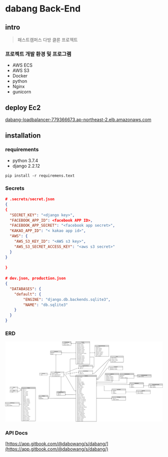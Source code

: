 # dabang Back-End
## intro
> 패스트캠퍼스 다방 클론 프로젝트 

### 프로젝트 개발 환경 및 프로그램
- AWS ECS
- AWS S3
- Docker 
- python
- Nginx
- gunicorn




## deploy Ec2
[dabang-loadbalancer-779366673.ap-northeast-2.elb.amazonaws.com](dabang-loadbalancer-779366673.ap-northeast-2.elb.amazonaws.com)

## installation

### requirements
- python 3.7.4
- django 2.2.12

```
pip install -r requiremens.text
```

### Secrets

```json 
# .secrets/secret.json
{
{
  "SECRET_KEY": "<django key>",
  "FACEBOOK_APP_ID": <facebook APP ID>,
  "FACEBOOK_APP_SECRET": "<facebook app secret>",
  "KAKAO_APP_ID": "< kakao app id>",
  "AWS": {
    "AWS_S3_KEY_ID": "<AWS s3 key>",
    "AWS_S3_SECRET_ACCESS_KEY": "<aws s3 secret>"
  }
}

}

# dev.json, production.json 
{
  "DATABASES": {
    "default": {
        "ENGINE": "django.db.backends.sqlite3",
        "NAME": "db.sqlite3"
    }
  }
}
```

### ERD
![ERD](./readmeFile/다방.png)


### API Docs

[https://app.gitbook.com/@dabowang/s/dabang/](https://app.gitbook.com/@dabowang/s/dabang/)